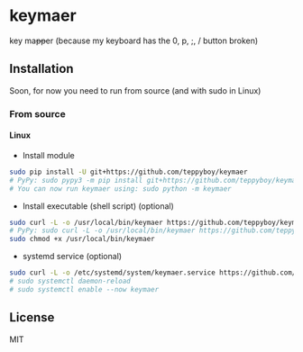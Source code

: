 # keymaer

key ma<del>pp</del>er (because my keyboard has the 0, p, ;, / button broken)

## Installation

Soon, for now you need to run from source (and with sudo in Linux)

### From source

#### Linux

+ Install module

```bash
sudo pip install -U git+https://github.com/teppyboy/keymaer
# PyPy: sudo pypy3 -m pip install git+https://github.com/teppyboy/keymaer
# You can now run keymaer using: sudo python -m keymaer
```
+ Install executable (shell script) (optional)

```bash
sudo curl -L -o /usr/local/bin/keymaer https://github.com/teppyboy/keymaer/raw/master/misc/keymaer 
# PyPy: sudo curl -L -o /usr/local/bin/keymaer https://github.com/teppyboy/keymaer/raw/master/misc/keymaer-pypy
sudo chmod +x /usr/local/bin/keymaer
```

+ systemd service (optional)
  
```bash
sudo curl -L -o /etc/systemd/system/keymaer.service https://github.com/teppyboy/keymaer/raw/master/misc/keymaer.service
# sudo systemctl daemon-reload
# sudo systemctl enable --now keymaer
```

## License

MIT
